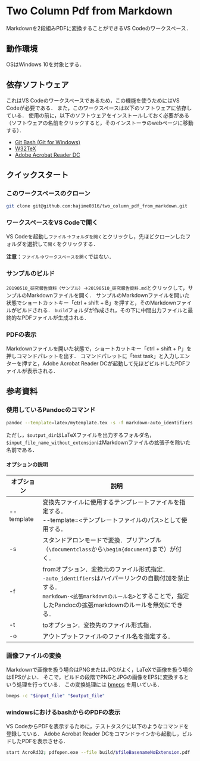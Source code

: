 # Two Column Pdf from Markdown

Markdownを2段組みPDFに変換することができるVS Codeのワークスペース．

## 動作環境

OSはWindows 10を対象とする．

## 依存ソフトウェア

これはVS Codeのワークスペースであるため，この機能を使うためにはVS Codeが必要である．
また，このワークスペースは以下のソフトウェアに依存している．
使用の前に，以下のソフトウェアをインストールしておく必要がある（ソフトウェアの名前をクリックすると，そのインストーラのwebページに移動する）．

- [Git Bash (Git for Windows)](https://gitforwindows.org/)
- [W32TeX](https://www.ms.u-tokyo.ac.jp/~abenori/soft/abtexinst.html)
- [Adobe Acrobat Reader DC](https://get.adobe.com/jp/reader/)

## クイックスタート

### このワークスペースのクローン

```sh
git clone git@github.com:hajime0316/two_column_pdf_from_markdown.git
```

### ワークスペースをVS Codeで開く

VS Codeを起動し`ファイル`->`フォルダを開く`とクリックし，先ほどクローンしたフォルダを選択して`開く`をクリックする．

**注意**：`ファイル`->`ワークスペースを開く`ではない．

<!-- TODO: 図の挿入 -->

### サンプルのビルド

`20190510_研究報告資料（サンプル）`->`20190510_研究報告資料.md`とクリックして，サンプルのMarkdownファイルを開く．
サンプルのMarkdownファイルを開いた状態でショートカットキー「ctrl + shift + B」を押すと，そのMarkdownファイルがビルドされる．
`build`フォルダが作成され，その下に中間出力ファイルと最終的なPDFファイルが生成される．

### PDFの表示

Markdownファイルを開いた状態で，ショートカットキー「ctrl + shift + P」を押しコマンドパレットを出す．
コマンドパレットに「test task」と入力しエンターを押すと，Adobe Acrobat Reader DCが起動して先ほどビルドしたPDFファイルが表示される．

## 参考資料

### 使用しているPandocのコマンド

```sh
pandoc --template=latex/mytemplate.tex -s -f markdown-auto_identifiers -t latex -o "$output_dir/$input_file_name_without_extension.tex"
```

ただし，`$output_dir`はLaTeXファイルを出力するフォルダ名，`$input_file_name_without_extension`はMarkdownファイルの拡張子を除いた名前である．

#### オプションの説明

| オプション | 説明                                                                                                                                                                                                     |
| ---------- | -------------------------------------------------------------------------------------------------------------------------------------------------------------------------------------------------------- |
| --template | 変換先ファイルに使用するテンプレートファイルを指定する．<br>--template=<テンプレートファイルのパス>として使用する．                                                                                                  |
| -s         | スタンドアロンモードで変換．プリアンブル（`\documentclass`から`\begin{document}`まで）が付く．                                                                                                           |
| -f         | fromオプション．変換元のファイル形式指定．<br>`-auto_identifiers`はハイパーリンクの自動付加を禁止する．<br>`markdown-<拡張markdownのルール名>`とすることで，指定したPandocの拡張markdownのルールを無効にできる． |
| -t         | toオプション．変換先のファイル形式指．                                                                                                                                                                     |
| -o         | アウトプットファイルのファイル名を指定する．                                                                                                                                                             |

### 画像ファイルの変換

Markdownで画像を扱う場合はPNGまたはJPGがよく，LaTeXで画像を扱う場合はEPSがよい．
そこで，ビルドの段階でPNGとJPGの画像をEPSに変換するという処理を行っている．
この変換処理には
[bmeps](
    http://technique.sonots.com/?UNIX%2F%E3%82%B3%E3%83%9E%E3%83%B3%E3%83%89%2F%E5%A4%89%E6%8F%9B%2Fbmeps%20-%20%E7%94%BB%E5%83%8F%E3%83%95%E3%82%A1%E3%82%A4%E3%83%AB%E3%82%92%E9%AB%98%E5%93%81%E8%B3%AA%E3%81%AAeps%E3%81%AB%E5%A4%89%E6%8F%9B
)
を用いている．

```sh
bmeps -c "$input_file" "$output_file"
```

### windowsにおけるbashからのPDFの表示

VS CodeからPDFを表示するために，テストタスクに以下のようなコマンドを登録している．
Adobe Acrobat Reader DCをコマンドラインから起動し，ビルドしたPDFを表示させる．

```sh
start AcroRd32; pdfopen.exe --file build/$fileBasenameNoExtension.pdf
```
